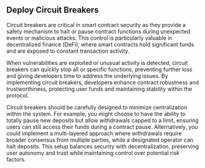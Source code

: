 ## Deploy Circuit Breakers

Circuit breakers are critical in smart contract security as they provide a safety mechanism to halt or pause contract functions during unexpected events or malicious attacks. This control is particularly valuable in decentralized finance (DeFi), where smart contracts hold significant funds and are exposed to constant transaction activity.

When vulnerabilities are exploited or unusual activity is detected, circuit breakers can quickly stop all or specific functions, preventing further loss and giving developers time to address the underlying issues. By implementing circuit breakers, developers enhance contract robustness and trustworthiness, protecting user funds and maintaining stability within the protocol.

Circuit breakers should be carefully designed to minimize centralization within the system. For example, you might choose to have the ability to totally pause new deposits but allow withdrawals capped to a limit, ensuring users can still access their funds during a contract pause. Alternatively, you could implement a multi-layered approach where withdrawals require broader consensus from multiple parties, while a designated operator can halt deposits. This setup balances security with decentralization, preserving user autonomy and trust while maintaining control over potential risk factors.